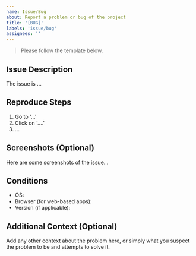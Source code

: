 ```yaml
---
name: Issue/Bug
about: Report a problem or bug of the project
title: '[BUG]'
labels: 'issue/bug'
assignees: ''
---
```

> Please follow the template below.
## Issue Description
The issue is ...

## Reproduce Steps
1. Go to '...'
2. Click on '....'
3. ...

## Screenshots (Optional)
Here are some screenshots of the issue...

## Conditions
- OS: 
- Browser (for web-based apps):
- Version (if applicable):

## Additional Context (Optional)
Add any other context about the problem here, or simply what you suspect the problem to be and attempts to solve it.
